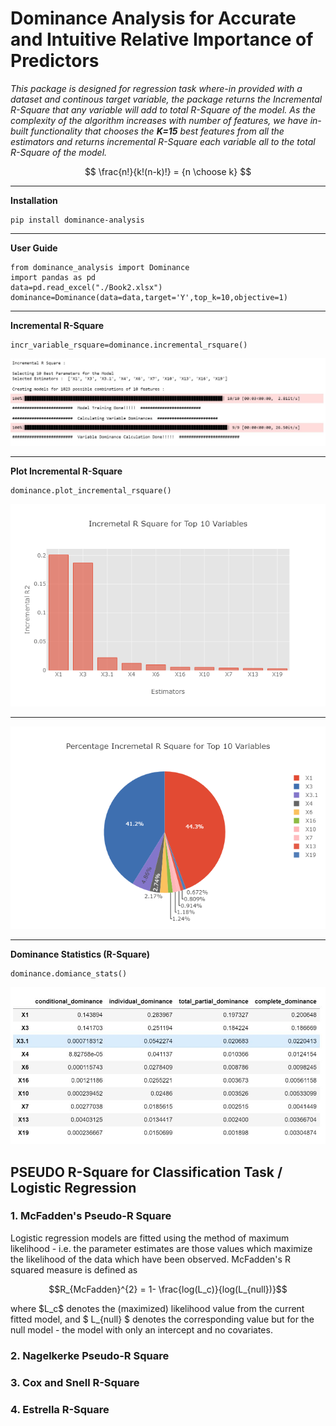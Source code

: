 # Dominance Analysis for Accurate and Intuitive Relative Importance of Predictors

*This package is designed for regression task where-in provided with a dataset and continous target variable, the package returns the Incremental R-Square that any variable will add to total R-Square of the model. As the complexity of the algorithm increases with number of features, we have in-built functionality that chooses the <b>K=15</b> best features from all the estimators and returns incremental R-Square each variable all to the total R-Square of the model.*

$$
\frac{n!}{k!(n-k)!} = {n \choose k}
$$

<hr>

**Installation**
```  
pip install dominance-analysis
```  
<hr>

**User Guide**
```
from dominance_analysis import Dominance
import pandas as pd
data=pd.read_excel("./Book2.xlsx")
dominance=Dominance(data=data,target='Y',top_k=10,objective=1)
``` 

<hr>

**Incremental R-Square**
```
incr_variable_rsquare=dominance.incremental_rsquare()
```
<img src='Model Training.JPG'>

<hr>

**Plot Incremental R-Square**
```
dominance.plot_incremental_rsquare()
```
<img src='Bar.png'>
<hr>
<img src='Pie.png'>
<hr>


**Dominance Statistics (R-Square)**
```
dominance.domiance_stats()
```
<img src='dominance_stats.JPG'>

## PSEUDO R-Square for Classification Task / Logistic Regression

### 1. McFadden's Pseudo-R Square

Logistic regression models are fitted using the method of maximum likelihood - i.e. the parameter estimates are those values which maximize the likelihood of the data which have been observed. McFadden's R squared measure is defined as

$$R_{McFadden}^{2} = 1- \frac{log(L_c)}{log(L_{null})}$$

where \$L_c\$ denotes the (maximized) likelihood value from the current fitted model, and $ L_{null} $ denotes the corresponding value but for the null model - the model with only an intercept and no covariates.

### 2. Nagelkerke Pseudo-R Square

### 3. Cox and Snell R-Square

### 4. Estrella R-Square


